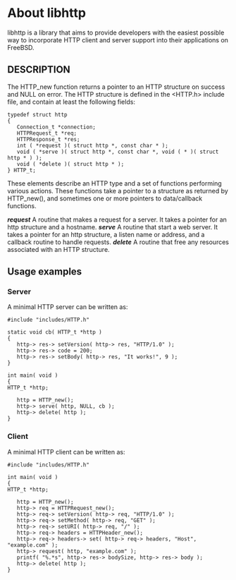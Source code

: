 # About libhttp

libhttp is a library that aims to provide developers with the easiest possible way to incorporate HTTP client and server support into their applications on FreeBSD.

## DESCRIPTION

The HTTP_new function returns a pointer to an HTTP structure on success and NULL on error. The HTTP structure is defined in the <HTTP.h> include file, and contain at least the following fields:

```
typedef struct http
{
   Connection_t *connection;
   HTTPRequest_t *req;
   HTTPResponse_t *res;
   int ( *request )( struct http *, const char * );
   void ( *serve )( struct http *, const char *, void ( * )( struct http * ) );
   void ( *delete )( struct http * );
} HTTP_t;
```

These elements describe an HTTP type and a set of functions performing various actions. These functions take a pointer to a structure as returned by HTTP_new(), and sometimes one or more pointers to data/callback functions.

___request___ A routine that makes a request for a server. It takes a pointer for an http structure and a hostname.
___serve___ A routine that start a web server. It takes a pointer for an http structure, a listen name or address, and a callback routine to handle requests.
___delete___ A routine that free any resources associated with an HTTP structure.

## Usage examples

### Server
A minimal HTTP server can be written as:
```
#include "includes/HTTP.h"

static void cb( HTTP_t *http )
{
   http-> res-> setVersion( http-> res, "HTTP/1.0" );
   http-> res-> code = 200;
   http-> res-> setBody( http-> res, "It works!", 9 );
}

int main( void )
{
HTTP_t *http;

   http = HTTP_new();
   http-> serve( http, NULL, cb );
   http-> delete( http );
}
```

### Client
A minimal HTTP client can be written as:
```
#include "includes/HTTP.h"

int main( void )
{
HTTP_t *http;

   http = HTTP_new();
   http-> req = HTTPRequest_new();
   http-> req-> setVersion( http-> req, "HTTP/1.0" );
   http-> req-> setMethod( http-> req, "GET" );
   http-> req-> setURI( http-> req, "/" );
   http-> req-> headers = HTTPHeader_new();
   http-> req-> headers-> set( http-> req-> headers, "Host", "example.com" );
   http-> request( http, "example.com" );
   printf( "%.*s", http-> res-> bodySize, http-> res-> body );
   http-> delete( http );
}
```
